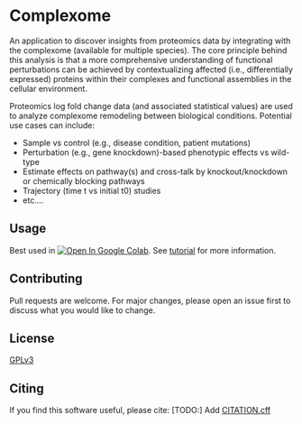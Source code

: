 # Complexome

An application to discover insights from proteomics data by integrating with the complexome (available for multiple species). The core principle behind this analysis is that a more comprehensive understanding of functional perturbations can be achieved by contextualizing affected (i.e., differentially expressed) proteins within their complexes and functional assemblies in the cellular environment.

Proteomics log fold change data (and associated statistical values) are used to analyze complexome remodeling between biological conditions. 
Potential use cases can include:
- Sample vs control (e.g., disease condition, patient mutations)
- Perturbation (e.g., gene knockdown)-based phenotypic effects vs wild-type
- Estimate effects on pathway(s) and cross-talk by knockout/knockdown or chemically blocking pathways
- Trajectory (time t vs initial t0) studies
- etc….

## Usage

Best used in <a href="https://colab.research.google.com/github/mguharoy/Complexome/blob/main/Complexome.ipynb" target="_parent"><img src="https://colab.research.google.com/assets/colab-badge.svg" alt="Open In Google Colab"/></a>. See [tutorial](tutorial.md) for more information.

## Contributing

Pull requests are welcome. For major changes, please open an issue first
to discuss what you would like to change.

## License

[GPLv3](https://spdx.org/licenses/GPL-3.0-or-later.html)


## Citing

If you find this software useful, please cite:
[TODO:] Add [CITATION.cff](https://docs.github.com/en/repositories/managing-your-repositorys-settings-and-features/customizing-your-repository/about-citation-files)
